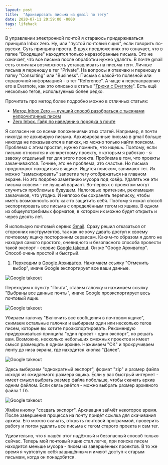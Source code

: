 ```yaml
---
layout: post
title:  "Архивировать письма из gmail по тегу"
date: 2020-07-11 20:59:00 -0000
tags: lifehack
---
```


В управлении электронной почтой я стараюсь придерживаться принципа Inbox zero. Ну, или "пустой почтовый ящик", если говорить по-русски. Суть принципа проста. В двух предложениях это означает, что в папке "Входящие" находятся только неразобранные письма. Это не означает, что все письма после обработки нужно удалять. В почте gmail есть отличная возможность устанавливать на письма теги. Личные письма я переношу в тег "Private". На вопросы я отвечаю и переношу в папку "Consulting" или "Business". Письма с какой-то полезной или справочной информацией - в тег "Reference". А чаще я перенаправляю его в Evernote, как это описано в статье "[Трюки с Evernote](https://www.mnlist.ru/blog/2020/evernote-tricks)". Есть ещё несколько тегов, используемых более редко. 

Прочитать про метод более подробно можно в отличных статьях:

- [Метод Inbox Zero — лучший способ разобраться с тысячами непрочитанных писем](https://lifehacker.ru/metod-inbox-zero/)
- [Zero Inbox. Гайд по наведению порядка в почте](https://habr.com/ru/post/492974/)

Я согласен не со всеми положениями этих статей. Например, я почти никогда не архивирую письма. Архивированные письма в gmail больше никогда не показываются в папках, их можно только найти поиском. Проблема с этим простая, нужно помнить, что ищешь. Поэтому, если письмо относится к конкретному проекту, с которым я работаю - я завожу отдельный тег для этого проекта. Проблема в том, что проекты заканчиваются. Точнее, это не проблема, это счастье. Но письма продолжают находиться в ящике. Ищутся поиском, занимают тег. Их можно "замаскировать" запретив тегу отображаться на главном экране. Но это подобно заметанию мусора под ковёр. Удалять же эти письма совсем - не лучший вариант. Во-первых с проектом могут случиться проблемы в будущем. Налоговые притензии, рекламации заказчиков, что угодно. И неплохо бы сохранять переписку, чтобы иметь возможность хоть как-то защитить себя. Поэтому я искал способ экспортировать все письма с определённым тегом из ящика. В одном из общеупотребимых форматов, в котором их можно будет открыть и через десять лет.

Я использую почтовый сервис [Gmail](https://gmail.com). Сразу решил отказаться от сторонних инструментов, так как не хочу давать доступ к своему почтовому ящику посторонним сервисам. Каким-то образом я долго не находил самого простого, очевидного и безопасного способа провести такой экспорт - сервис [Google takeout](https://takeout.google.com/settings/takeout). Он же "Googe Архиватор". Способ очень простой и быстрый.

1. Перхеодим в [Google Архиватор](https://takeout.google.com/settings/takeout). Нажимаем ссылку "Отменить выбор", иначе Google экспортирует все ваши данные.

![Google takeout](https://res.cloudinary.com/dlqc5rp9l/image/upload/v1624701102/blog/google-takeout/takeout-screen1_lmavyv.png)

Переходим к пункту "Почта", ставим галочку и нажимаем ссылку "Выбраны все данные почты", иначе Google проэкспортирует весь почтовый ящик.

![Google takeout](https://res.cloudinary.com/dlqc5rp9l/image/upload/v1624701102/blog/google-takeout/takeout-screen2_hzdijo.png)

Убираем галочку "Включить все сообщения в почтовом ящике", снимаем остальные галочки и выбираем один или несколько тегов писем, которые вы хотите проэкспортировать. Рекомендую придерживаться принципа "один проект - один экспорт", но решать вам. Возможно, несколько небольших смежных проектов и имеет смысл размещать в одном архиве. Нажимаем "ОК" и прокручиваем ленту до низа экрана, где находится кнопка "Далее".

![Google takeout](https://res.cloudinary.com/dlqc5rp9l/image/upload/v1624701102/blog/google-takeout/takeout-screen3_ldnfew.png)

Здесь выбираем "однократный экспорт", формат "zip" и размер файла исходя из ожидаемого размера ящика. Если у вас быстрый интернет - имеет смысл выбрать размер файла побольше, чтобы скачать архив одним файлом. Если связь рвётся - можно выбрать размер архивного файла 1 Гб.

![Google takeout](https://res.cloudinary.com/dlqc5rp9l/image/upload/v1624701102/blog/google-takeout/takeout-screen4_k8flvy.png)

Жмём кнопку "создать экспорт". Архивация займёт некоторое время. После завершения процесса на почту придёт ссылка для скачивания архива. Его можно скачать, открыть почтовой программой, проверить работу и потом удалить все письма с тегом старого проекта и сам тег.

Удивительно, что я нашёл этот надёжный и безопасный способ только сейчас. Теперь мой почтовый ящик стал легче, при поиске писем находится меньше мусора - писем из завершённых проектов. В то же время я чувтсвтую себя защищённым и имеют доступ к старым письмам, когда он понадобится.